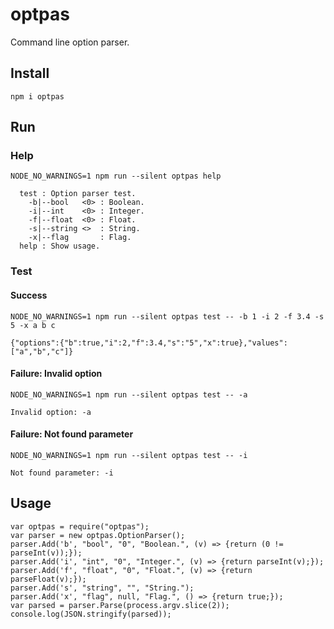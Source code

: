 # optpas
Command line option parser.

## Install
`npm i optpas`

## Run
### Help
`NODE_NO_WARNINGS=1 npm run --silent optpas help`
```
  test : Option parser test.
    -b|--bool   <0> : Boolean.
    -i|--int    <0> : Integer.
    -f|--float  <0> : Float.
    -s|--string <>  : String.
    -x|--flag       : Flag.
  help : Show usage.
```
### Test
#### Success
`NODE_NO_WARNINGS=1 npm run --silent optpas test -- -b 1 -i 2 -f 3.4 -s 5 -x a b c`
```
{"options":{"b":true,"i":2,"f":3.4,"s":"5","x":true},"values":["a","b","c"]}
```
#### Failure: Invalid option
`NODE_NO_WARNINGS=1 npm run --silent optpas test -- -a`
```
Invalid option: -a
```
#### Failure: Not found parameter
`NODE_NO_WARNINGS=1 npm run --silent optpas test -- -i`
```
Not found parameter: -i
```

## Usage
```
var optpas = require("optpas");
var parser = new optpas.OptionParser();
parser.Add('b', "bool", "0", "Boolean.", (v) => {return (0 != parseInt(v));});
parser.Add('i', "int", "0", "Integer.", (v) => {return parseInt(v);});
parser.Add('f', "float", "0", "Float.", (v) => {return parseFloat(v);});
parser.Add('s', "string", "", "String.");
parser.Add('x', "flag", null, "Flag.", () => {return true;});
var parsed = parser.Parse(process.argv.slice(2));
console.log(JSON.stringify(parsed));
```
